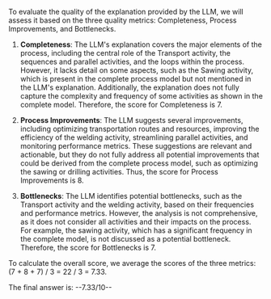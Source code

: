 To evaluate the quality of the explanation provided by the LLM, we will assess it based on the three quality metrics: Completeness, Process Improvements, and Bottlenecks.

1. **Completeness**: The LLM's explanation covers the major elements of the process, including the central role of the Transport activity, the sequences and parallel activities, and the loops within the process. However, it lacks detail on some aspects, such as the Sawing activity, which is present in the complete process model but not mentioned in the LLM's explanation. Additionally, the explanation does not fully capture the complexity and frequency of some activities as shown in the complete model. Therefore, the score for Completeness is 7.

2. **Process Improvements**: The LLM suggests several improvements, including optimizing transportation routes and resources, improving the efficiency of the welding activity, streamlining parallel activities, and monitoring performance metrics. These suggestions are relevant and actionable, but they do not fully address all potential improvements that could be derived from the complete process model, such as optimizing the sawing or drilling activities. Thus, the score for Process Improvements is 8.

3. **Bottlenecks**: The LLM identifies potential bottlenecks, such as the Transport activity and the welding activity, based on their frequencies and performance metrics. However, the analysis is not comprehensive, as it does not consider all activities and their impacts on the process. For example, the sawing activity, which has a significant frequency in the complete model, is not discussed as a potential bottleneck. Therefore, the score for Bottlenecks is 7.

To calculate the overall score, we average the scores of the three metrics: (7 + 8 + 7) / 3 = 22 / 3 = 7.33.

The final answer is: --7.33/10--